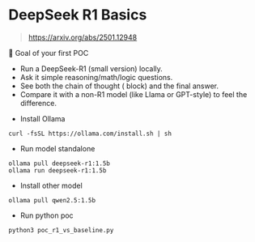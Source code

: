 # DeepSeek R1 Basics

> https://arxiv.org/abs/2501.12948

🎯 Goal of your first POC

- Run a DeepSeek-R1 (small version) locally.
- Ask it simple reasoning/math/logic questions.
- See both the chain of thought (<think> block) and the final answer.
- Compare it with a non-R1 model (like Llama or GPT-style) to feel the difference.

* Install Ollama
```
curl -fsSL https://ollama.com/install.sh | sh
```

* Run model standalone
```
ollama pull deepseek-r1:1.5b
ollama run deepseek-r1:1.5b
```

* Install other model
```
ollama pull qwen2.5:1.5b
```

* Run python poc
```
python3 poc_r1_vs_baseline.py
```

